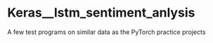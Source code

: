# Keras__lstm_sentiment_anlysis
A few test programs on similar data as the PyTorch practice projects
